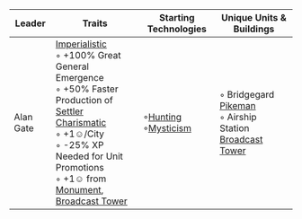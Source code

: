 |Leader|Traits|Starting Technologies|Unique Units & Buildings|
|---|---|---|---|
| Alan Gate | [Imperialistic](https://)<br/>◦ +100% Great General Emergence<br/>◦ +50% Faster Production of [Settler](https://)<br/>[Charismatic](https://)<br/>◦ +1☺/City<br/>◦ -25% XP Needed for Unit Promotions<br/>◦ +1☺ from [Monument](https://), [Broadcast Tower](https://) | ◦[Hunting](https://)<br/>◦[Mysticism](https://) | ◦ Bridgegard [Pikeman](https://)<br/>◦ Airship Station [Broadcast Tower](https://)

